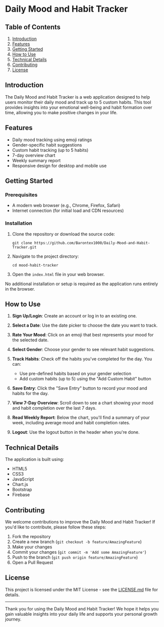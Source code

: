 # Daily Mood and Habit Tracker

## Table of Contents
1. [Introduction](#introduction)
2. [Features](#features)
3. [Getting Started](#getting-started)
4. [How to Use](#how-to-use)
5. [Technical Details](#technical-details)
6. [Contributing](#contributing)
7. [License](#license)

## Introduction

The Daily Mood and Habit Tracker is a web application designed to help users monitor their daily mood and track up to 5 custom habits. This tool provides insights into your emotional well-being and habit formation over time, allowing you to make positive changes in your life.

## Features

- Daily mood tracking using emoji ratings
- Gender-specific habit suggestions
- Custom habit tracking (up to 5 habits)
- 7-day overview chart
- Weekly summary report
- Responsive design for desktop and mobile use

## Getting Started

### Prerequisites

- A modern web browser (e.g., Chrome, Firefox, Safari)
- Internet connection (for initial load and CDN resources)

### Installation

1. Clone the repository or download the source code:
   ```
   git clone https://github.com/Barontex1000/Daily-Mood-and-Habit-Tracker.git
   ```
2. Navigate to the project directory:
   ```
   cd mood-habit-tracker
   ```
3. Open the `index.html` file in your web browser.

No additional installation or setup is required as the application runs entirely in the browser.

## How to Use

1. **Sign Up/Login**: Create an account or log in to an existing one.

2. **Select a Date**: Use the date picker to choose the date you want to track.

3. **Rate Your Mood**: Click on an emoji that best represents your mood for the selected date.

4. **Select Gender**: Choose your gender to see relevant habit suggestions.

5. **Track Habits**: Check off the habits you've completed for the day. You can:
   - Use pre-defined habits based on your gender selection
   - Add custom habits (up to 5) using the "Add Custom Habit" button

6. **Save Entry**: Click the "Save Entry" button to record your mood and habits for the day.

7. **View 7-Day Overview**: Scroll down to see a chart showing your mood and habit completion over the last 7 days.

8. **Read Weekly Report**: Below the chart, you'll find a summary of your week, including average mood and habit completion rates.

9. **Logout**: Use the logout button in the header when you're done.

## Technical Details

The application is built using:
- HTML5
- CSS3
- JavaScript
- Chart.js
- Bootstrap
- Firebase


## Contributing

We welcome contributions to improve the Daily Mood and Habit Tracker! If you'd like to contribute, please follow these steps:

1. Fork the repository
2. Create a new branch (`git checkout -b feature/AmazingFeature`)
3. Make your changes
4. Commit your changes (`git commit -m 'Add some AmazingFeature'`)
5. Push to the branch (`git push origin feature/AmazingFeature`)
6. Open a Pull Request

## License

This project is licensed under the MIT License - see the [LICENSE.md](LICENSE.md) file for details.

---

Thank you for using the Daily Mood and Habit Tracker! We hope it helps you gain valuable insights into your daily life and supports your personal growth journey.
